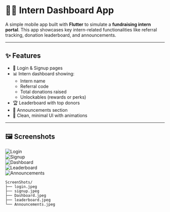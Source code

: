 # 🧑‍💻 Intern Dashboard App

A simple mobile app built with **Flutter** to simulate a **fundraising intern portal**. This app showcases key intern-related functionalities like referral tracking, donation leaderboard, and announcements.

---

## ✨ Features

- 🔐 Login & Signup pages
- 📊 Intern dashboard showing:
    - Intern name
    - Referral code
    - Total donations raised
    - Unlockables (rewards or perks)
- 🏆 Leaderboard with top donors
- 📢 Announcements section
- 🎨 Clean, minimal UI with animations

---

## 🖼️ Screenshots

![Login](lib/login.jpeg)  
![Signup](lib/signup.jpeg)  
![Dashboard](lib/Dashboard.jpeg)  
![Leaderboard](lib/leaderboard.jpeg)  
![Announcements](lib/Announcements.jpeg)

```plaintext
ScreenShots/
├── login.jpeg
├── signup.jpeg
├── Dashboard.jpeg
├── leaderboard.jpeg
└── Announcements.jpeg
